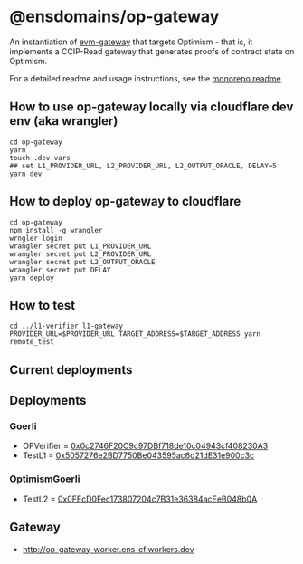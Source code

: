 # @ensdomains/op-gateway

An instantiation of [evm-gateway](https://github.com/ensdomains/evmgateway/tree/main/evm-gateway) that targets Optimism - that is, it implements a CCIP-Read gateway that generates proofs of contract state on Optimism.

For a detailed readme and usage instructions, see the [monorepo readme](https://github.com/ensdomains/evmgateway/tree/main).

## How to use op-gateway locally via cloudflare dev env (aka wrangler)

```
cd op-gateway
yarn
touch .dev.vars
## set L1_PROVIDER_URL, L2_PROVIDER_URL, L2_OUTPUT_ORACLE, DELAY=5
yarn dev
```

## How to deploy op-gateway to cloudflare

```
cd op-gateway
npm install -g wrangler
wrngler login
wrangler secret put L1_PROVIDER_URL
wrangler secret put L2_PROVIDER_URL
wrangler secret put L2_OUTPUT_ORACLE
wrangler secret put DELAY
yarn deploy
```

## How to test

```
cd ../l1-verifier l1-gateway
PROVIDER_URL=$PROVIDER_URL TARGET_ADDRESS=$TARGET_ADDRESS yarn remote_test
```

## Current deployments

## Deployments

### Goerli

- OPVerifier = [0x0c2746F20C9c97DBf718de10c04943cf408230A3](https://goerli.etherscan.io/address/0x0c2746F20C9c97DBf718de10c04943cf408230A3)
- TestL1 = [0x5057276e2BD7750Be043595ac6d21dE31e900c3c](https://goerli.etherscan.io/address/0x5057276e2BD7750Be043595ac6d21dE31e900c3c)

### OptimismGoerli

- TestL2 = [0x0FEcD0Fec173807204c7B31e36384acEeB048b0A](https://goerli-optimism.etherscan.io/address/0x0FEcD0Fec173807204c7B31e36384acEeB048b0A)

## Gateway

- http://op-gateway-worker.ens-cf.workers.dev
